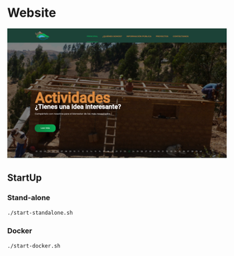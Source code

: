 # Website

![webside](./doc/webside.png)


## StartUp

### Stand-alone
```bash
./start-standalone.sh
```
### Docker
```bash
./start-docker.sh
```

